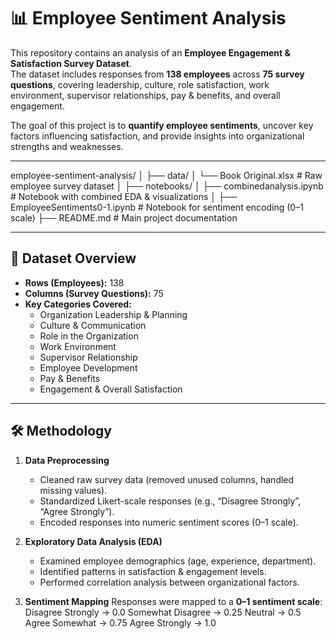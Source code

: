# 📊 Employee Sentiment Analysis

This repository contains an analysis of an **Employee Engagement & Satisfaction Survey Dataset**.  
The dataset includes responses from **138 employees** across **75 survey questions**, covering leadership, culture, role satisfaction, work environment, supervisor relationships, pay & benefits, and overall engagement.

The goal of this project is to **quantify employee sentiments**, uncover key factors influencing satisfaction, and provide insights into organizational strengths and weaknesses.

---

employee-sentiment-analysis/
│
├── data/
│   └── Book Original.xlsx        # Raw employee survey dataset
│
├── notebooks/
│   ├── combinedanalysis.ipynb    # Notebook with combined EDA & visualizations
│   ├── EmployeeSentiments0-1.ipynb # Notebook for sentiment encoding (0–1 scale)
├── README.md                     # Main project documentation


---

## 📌 Dataset Overview
- **Rows (Employees):** 138  
- **Columns (Survey Questions):** 75  
- **Key Categories Covered:**
  - Organization Leadership & Planning  
  - Culture & Communication  
  - Role in the Organization  
  - Work Environment  
  - Supervisor Relationship  
  - Employee Development  
  - Pay & Benefits  
  - Engagement & Overall Satisfaction  

---

## 🛠️ Methodology
1. **Data Preprocessing**
   - Cleaned raw survey data (removed unused columns, handled missing values).
   - Standardized Likert-scale responses (e.g., “Disagree Strongly”, “Agree Strongly”).
   - Encoded responses into numeric sentiment scores (0–1 scale).

2. **Exploratory Data Analysis (EDA)**
   - Examined employee demographics (age, experience, department).
   - Identified patterns in satisfaction & engagement levels.
   - Performed correlation analysis between organizational factors.

3. **Sentiment Mapping**
   Responses were mapped to a **0–1 sentiment scale**:
Disagree Strongly → 0.0
Somewhat Disagree → 0.25
Neutral → 0.5
Agree Somewhat → 0.75
Agree Strongly → 1.0
